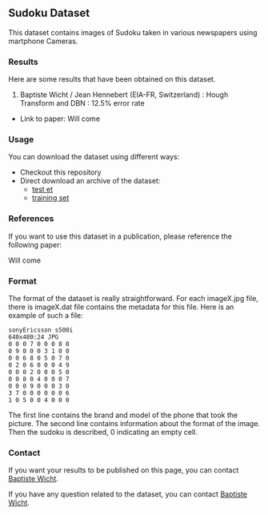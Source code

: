 ## Sudoku Dataset

This dataset contains images of Sudoku taken in various newspapers using martphone Cameras.

### Results

Here are some results that have been obtained on this dataset.

1. Baptiste Wicht / Jean Hennebert (EIA-FR, Switzerland) : Hough Transform and DBN : 12.5% error rate
  * Link to paper: Will come

### Usage

You can download the dataset using different ways:

* Checkout this repository
* Direct download an archive of the dataset:
   * [test et](https://github.com/wichtounet/sudoku_dataset/blob/master/datasets/v1_test.tar.bz2)
   * [training set](https://github.com/wichtounet/sudoku_dataset/blob/master/datasets/v1_training.tar.bz2)


### References

If you want to use this dataset in a publication, please reference the following paper:

Will come

###  Format

The format of the dataset is really straightforward. For each imageX.jpg file, there is imageX.dat file contains the metadata for this file. Here is an example of such a file:

    sonyEricsson s500i
    640x480:24 JPG
    0 0 0 7 0 0 0 8 0
    0 9 0 0 0 3 1 0 0
    0 0 6 8 0 5 0 7 0
    0 2 0 6 0 0 0 4 9
    0 0 0 2 0 0 0 5 0
    0 0 8 0 4 0 0 0 7
    0 0 0 9 0 0 0 3 0
    3 7 0 0 0 0 0 0 6
    1 0 5 0 0 4 0 0 0

The first line contains the brand and model of the phone that took the picture. The second line contains information about the format of the image. Then the sudoku is described, 0 indicating an empty cell.

### Contact

If you want your results to be published on this page, you can contact [Baptiste Wicht](mailto:baptiste.wicht@gmail.com).

If you have any question related to the dataset, you can contact [Baptiste Wicht](mailto:baptiste.wicht@gmail.com).
